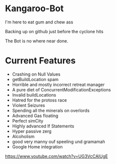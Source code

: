 # Kangaroo-Bot
I'm here to eat gum and chew ass


Backing up on github just before the cyclone hits

The Bot is no where near done.

<h1>Current Features</h1>

* Crashing on Null Values
* getBuildLocation spam
* Horrible and mostly incorrect retreat manager
* A pure diet of ConcurrentModificationExceptions
* Invalid buildLocations
* Hatred for the protoss race
* Violent Seizures
* Spending all the minerals on overlords
* Advanced Gas floating 
* Perfect simCity
* Highly advanced If Statements
* Hyper passive zerg
* Alcoholism
* good very manny ouf speeling und gramamah
* Google Home integration






https://www.youtube.com/watch?v=UG3VcCAlUgE
